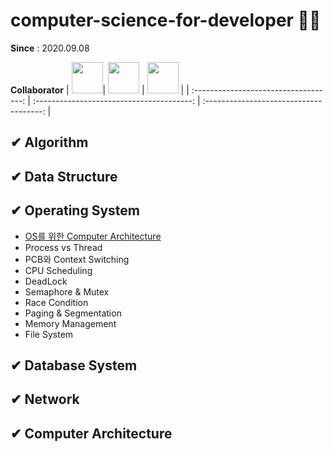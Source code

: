 # computer-science-for-developer 📙📘

**Since** : 2020.09.08

**Collaborator**
| [<img src="https://avatars3.githubusercontent.com/u/57359207?s=400&v=4" width="50">](https://github.com/ParkYooJeong)| [<img src="https://avatars0.githubusercontent.com/u/40655666?s=400&u=f73ef5efa98b2e7d0d63daf162518d71a2baaa9c&v=4" width="50">](https://github.com/dudcheol) | [<img src="https://avatars2.githubusercontent.com/u/37795866?s=400&v=4" width="50">](https://github.com/doljae) |
| :-----------------------------------: | :---------------------------------------: | :-------------------------------------: |

## ✔ Algorithm

## ✔ Data Structure

## ✔ Operating System
- [OS를 위한 Computer Architecture](https://github.com/mentalK94/computer-science-for-developer/blob/master/operating%20system/Computer%20Architecture%20for%20OS.md)
- Process vs Thread
- PCB와 Context Switching
- CPU Scheduling
- DeadLock
- Semaphore & Mutex
- Race Condition
- Paging & Segmentation
- Memory Management
- File System

## ✔ Database System

## ✔ Network

## ✔ Computer Architecture

